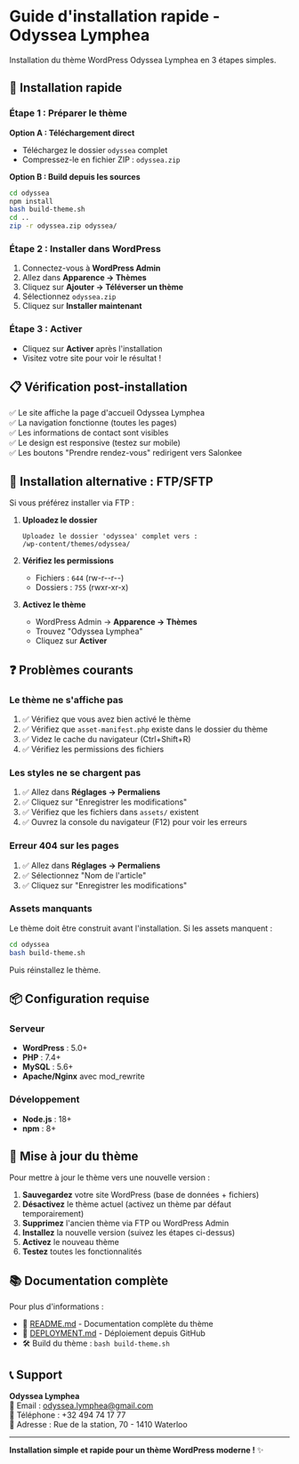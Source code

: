 # Guide d'installation rapide - Odyssea Lymphea

Installation du thème WordPress Odyssea Lymphea en 3 étapes simples.

## 🚀 Installation rapide

### Étape 1 : Préparer le thème

**Option A : Téléchargement direct**
- Téléchargez le dossier `odyssea` complet
- Compressez-le en fichier ZIP : `odyssea.zip`

**Option B : Build depuis les sources**
```bash
cd odyssea
npm install
bash build-theme.sh
cd ..
zip -r odyssea.zip odyssea/
```

### Étape 2 : Installer dans WordPress

1. Connectez-vous à **WordPress Admin**
2. Allez dans **Apparence → Thèmes**
3. Cliquez sur **Ajouter → Téléverser un thème**
4. Sélectionnez `odyssea.zip`
5. Cliquez sur **Installer maintenant**

### Étape 3 : Activer

- Cliquez sur **Activer** après l'installation
- Visitez votre site pour voir le résultat !

## 📋 Vérification post-installation

✅ Le site affiche la page d'accueil Odyssea Lymphea  
✅ La navigation fonctionne (toutes les pages)  
✅ Les informations de contact sont visibles  
✅ Le design est responsive (testez sur mobile)  
✅ Les boutons "Prendre rendez-vous" redirigent vers Salonkee  

## 🔧 Installation alternative : FTP/SFTP

Si vous préférez installer via FTP :

1. **Uploadez le dossier**
   ```
   Uploadez le dossier 'odyssea' complet vers :
   /wp-content/themes/odyssea/
   ```

2. **Vérifiez les permissions**
   - Fichiers : `644` (rw-r--r--)
   - Dossiers : `755` (rwxr-xr-x)

3. **Activez le thème**
   - WordPress Admin → **Apparence → Thèmes**
   - Trouvez "Odyssea Lymphea"
   - Cliquez sur **Activer**

## ❓ Problèmes courants

### Le thème ne s'affiche pas

1. ✅ Vérifiez que vous avez bien activé le thème
2. ✅ Vérifiez que `asset-manifest.php` existe dans le dossier du thème
3. ✅ Videz le cache du navigateur (Ctrl+Shift+R)
4. ✅ Vérifiez les permissions des fichiers

### Les styles ne se chargent pas

1. ✅ Allez dans **Réglages → Permaliens**
2. ✅ Cliquez sur "Enregistrer les modifications"
3. ✅ Vérifiez que les fichiers dans `assets/` existent
4. ✅ Ouvrez la console du navigateur (F12) pour voir les erreurs

### Erreur 404 sur les pages

1. ✅ Allez dans **Réglages → Permaliens**
2. ✅ Sélectionnez "Nom de l'article"
3. ✅ Cliquez sur "Enregistrer les modifications"

### Assets manquants

Le thème doit être construit avant l'installation. Si les assets manquent :

```bash
cd odyssea
bash build-theme.sh
```

Puis réinstallez le thème.

## 📦 Configuration requise

### Serveur
- **WordPress** : 5.0+
- **PHP** : 7.4+
- **MySQL** : 5.6+
- **Apache/Nginx** avec mod_rewrite

### Développement
- **Node.js** : 18+
- **npm** : 8+

## 🔄 Mise à jour du thème

Pour mettre à jour le thème vers une nouvelle version :

1. **Sauvegardez** votre site WordPress (base de données + fichiers)
2. **Désactivez** le thème actuel (activez un thème par défaut temporairement)
3. **Supprimez** l'ancien thème via FTP ou WordPress Admin
4. **Installez** la nouvelle version (suivez les étapes ci-dessus)
5. **Activez** le nouveau thème
6. **Testez** toutes les fonctionnalités

## 📚 Documentation complète

Pour plus d'informations :

- 📖 [README.md](README.md) - Documentation complète du thème
- 🚀 [DEPLOYMENT.md](DEPLOYMENT.md) - Déploiement depuis GitHub
- 🛠️ Build du thème : `bash build-theme.sh`

## 📞 Support

**Odyssea Lymphea**  
📧 Email : odyssea.lymphea@gmail.com  
📱 Téléphone : +32 494 74 17 77  
📍 Adresse : Rue de la station, 70 - 1410 Waterloo

---

**Installation simple et rapide pour un thème WordPress moderne !** ✨
